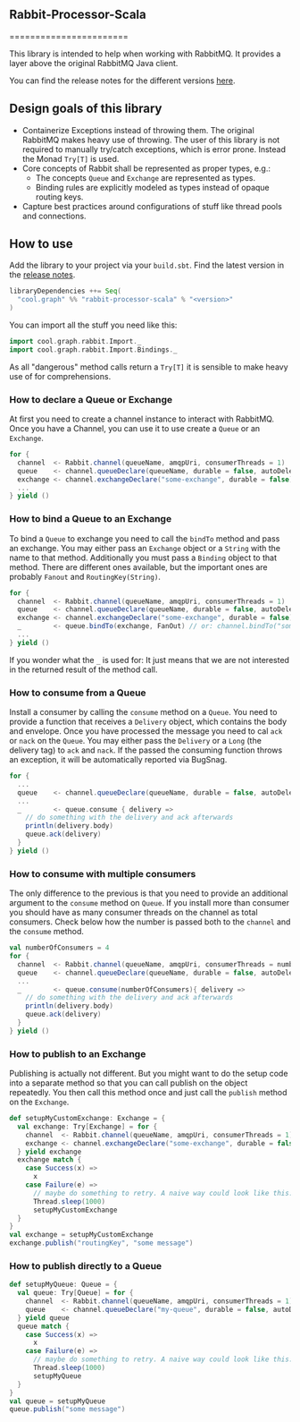 ## Rabbit-Processor-Scala
=======================

This library is intended to help when working with RabbitMQ. It provides a layer above the original RabbitMQ Java client.

You can find the release notes for the different versions [here](release-notes.md).

## Design goals of this library

* Containerize Exceptions instead of throwing them. The original RabbitMQ makes heavy use of throwing. The user of this library is not required to manually try/catch exceptions, which is error prone. Instead the Monad `Try[T]` is used.
* Core concepts of Rabbit shall be represented as proper types, e.g.:
    * The concepts `Queue` and `Exchange` are represented as types. 
    * Binding rules are explicitly modeled as types instead of opaque routing keys.
* Capture best practices around configurations of stuff like thread pools and connections. 

## How to use

Add the library to your project via your `build.sbt`. Find the latest version in the [release notes](release-notes.md).

```scala
libraryDependencies ++= Seq(
  "cool.graph" %% "rabbit-processor-scala" % "<version>"
)
```

You can import all the stuff you need like this:
```scala
import cool.graph.rabbit.Import._
import cool.graph.rabbit.Import.Bindings._
```

As all "dangerous" method calls return a `Try[T]` it is sensible to make heavy use of for comprehensions.

### How to declare a Queue or Exchange

At first you need to create a channel instance to interact with RabbitMQ. Once you have a Channel, you can use it to use create a `Queue` or an `Exchange`.

```scala
for {
  channel  <- Rabbit.channel(queueName, amqpUri, consumerThreads = 1)
  queue    <- channel.queueDeclare(queueName, durable = false, autoDelete = true)
  exchange <- channel.exchangeDeclare("some-exchange", durable = false)
  ...
} yield ()
```

### How to bind a Queue to an Exchange

To bind a `Queue` to exchange you need to call the `bindTo` method and pass an exchange. You may either pass an `Exchange` object or a `String` with the name to that method. Additionally you must pass a `Binding` object to that method. There are different ones available, but the important ones are probably `Fanout` and `RoutingKey(String)`.

```scala
for {
  channel  <- Rabbit.channel(queueName, amqpUri, consumerThreads = 1)
  queue    <- channel.queueDeclare(queueName, durable = false, autoDelete = true)
  exchange <- channel.exchangeDeclare("some-exchange", durable = false)
  _        <- queue.bindTo(exchange, FanOut) // or: channel.bindTo("some-exchange", FanOut)
  ...
} yield ()
```

If you wonder what the `_` is used for: It just means that we are not interested in the returned result of the method call.

### How to consume from a Queue

Install a consumer by calling the `consume` method on a `Queue`. You need to provide a function that receives a `Delivery` object, which contains the body and envelope.  Once you have processed the message you need to cal `ack` or `nack` on the `Queue`. You may either pass the `Delivery` or a `Long` (the delivery tag) to `ack` and `nack`. 
If the passed the consuming function throws an exception, it will be automatically reported via BugSnag. 

```scala
for {
  ...
  queue    <- channel.queueDeclare(queueName, durable = false, autoDelete = true)
  ...
  _        <- queue.consume { delivery =>
    // do something with the delivery and ack afterwards
    println(delivery.body)
    queue.ack(delivery)
  }
} yield ()
```

### How to consume with multiple consumers

The only difference to the previous is that you need to provide an additional argument to the `consume` method on `Queue`. If you install more than consumer you should have as many consumer threads on the channel as total consumers. Check below how the number is passed both to the `channel` and the `consume` method.

```scala
val numberOfConsumers = 4
for {
  channel  <- Rabbit.channel(queueName, amqpUri, consumerThreads = numberOfConsumers)
  queue    <- channel.queueDeclare(queueName, durable = false, autoDelete = true)
  ...
  _        <- queue.consume(numberOfConsumers){ delivery =>
    // do something with the delivery and ack afterwards
    println(delivery.body)
    queue.ack(delivery)
  }
} yield ()
```

### How to publish to an Exchange

Publishing is actually not different. But you might want to do the setup code into a separate method so that you can call publish on the object repeatedly. You then call this method once and just call the `publish` method on the `Exchange`.  

```scala
def setupMyCustomExchange: Exchange = {
  val exchange: Try[Exchange] = for {
    channel  <- Rabbit.channel(queueName, amqpUri, consumerThreads = 1)
    exchange <- channel.exchangeDeclare("some-exchange", durable = false)
  } yield exchange
  exchange match {
    case Success(x) =>
      x
    case Failure(e) =>
      // maybe do something to retry. A naive way could look like this:
      Thread.sleep(1000)
      setupMyCustomExchange
  }
}
val exchange = setupMyCustomExchange
exchange.publish("routingKey", "some message")
```

### How to publish directly to a Queue

```scala
def setupMyQueue: Queue = {
  val queue: Try[Queue] = for {
    channel  <- Rabbit.channel(queueName, amqpUri, consumerThreads = 1)
    queue    <- channel.queueDeclare("my-queue", durable = false, autoDelete = true)
  } yield queue
  queue match {
    case Success(x) =>
      x
    case Failure(e) =>
      // maybe do something to retry. A naive way could look like this:
      Thread.sleep(1000)
      setupMyQueue
  }
}
val queue = setupMyQueue
queue.publish("some message")
```
